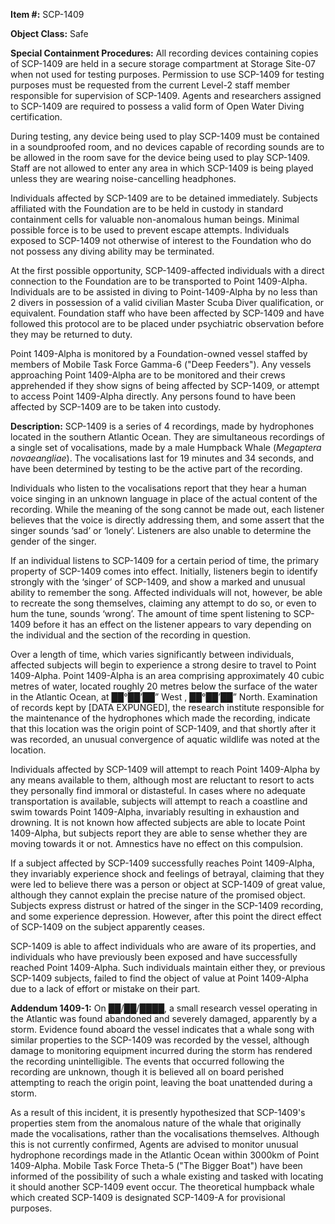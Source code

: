 **Item #:** SCP-1409

**Object Class:** Safe

**Special Containment Procedures:** All recording devices containing copies of SCP-1409 are held in a secure storage compartment at Storage Site-07 when not used for testing purposes. Permission to use SCP-1409 for testing purposes must be requested from the current Level-2 staff member responsible for supervision of SCP-1409. Agents and researchers assigned to SCP-1409 are required to possess a valid form of Open Water Diving certification.

During testing, any device being used to play SCP-1409 must be contained in a soundproofed room, and no devices capable of recording sounds are to be allowed in the room save for the device being used to play SCP-1409. Staff are not allowed to enter any area in which SCP-1409 is being played unless they are wearing noise-cancelling headphones.

Individuals affected by SCP-1409 are to be detained immediately. Subjects affiliated with the Foundation are to be held in custody in standard containment cells for valuable non-anomalous human beings. Minimal possible force is to be used to prevent escape attempts. Individuals exposed to SCP-1409 not otherwise of interest to the Foundation who do not possess any diving ability may be terminated.

At the first possible opportunity, SCP-1409-affected individuals with a direct connection to the Foundation are to be transported to Point 1409-Alpha. Individuals are to be assisted in diving to Point-1409-Alpha by no less than 2 divers in possession of a valid civilian Master Scuba Diver qualification, or equivalent. Foundation staff who have been affected by SCP-1409 and have followed this protocol are to be placed under psychiatric observation before they may be returned to duty.

Point 1409-Alpha is monitored by a Foundation-owned vessel staffed by members of Mobile Task Force Gamma-6 ("Deep Feeders"). Any vessels approaching Point 1409-Alpha are to be monitored and their crews apprehended if they show signs of being affected by SCP-1409, or attempt to access Point 1409-Alpha directly. Any persons found to have been affected by SCP-1409 are to be taken into custody.

**Description:** SCP-1409 is a series of 4 recordings, made by hydrophones located in the southern Atlantic Ocean. They are simultaneous recordings of a single set of vocalisations, made by a male Humpback Whale (_Megaptera novaeangliae_). The vocalisations last for 19 minutes and 34 seconds, and have been determined by testing to be the active part of the recording.

Individuals who listen to the vocalisations report that they hear a human voice singing in an unknown language in place of the actual content of the recording. While the meaning of the song cannot be made out, each listener believes that the voice is directly addressing them, and some assert that the singer sounds ‘sad’ or ‘lonely’. Listeners are also unable to determine the gender of the singer.

If an individual listens to SCP-1409 for a certain period of time, the primary property of SCP-1409 comes into effect. Initially, listeners begin to identify strongly with the ‘singer’ of SCP-1409, and show a marked and unusual ability to remember the song. Affected individuals will not, however, be able to recreate the song themselves, claiming any attempt to do so, or even to hum the tune, sounds ‘wrong’. The amount of time spent listening to SCP-1409 before it has an effect on the listener appears to vary depending on the individual and the section of the recording in question.

Over a length of time, which varies significantly between individuals, affected subjects will begin to experience a strong desire to travel to Point 1409-Alpha. Point 1409-Alpha is an area comprising approximately 40 cubic metres of water, located roughly 20 metres below the surface of the water in the Atlantic Ocean, at ██°██’██” West , ██°██’██” North. Examination of records kept by \[DATA EXPUNGED\], the research institute responsible for the maintenance of the hydrophones which made the recording, indicate that this location was the origin point of SCP-1409, and that shortly after it was recorded, an unusual convergence of aquatic wildlife was noted at the location.

Individuals affected by SCP-1409 will attempt to reach Point 1409-Alpha by any means available to them, although most are reluctant to resort to acts they personally find immoral or distasteful. In cases where no adequate transportation is available, subjects will attempt to reach a coastline and swim towards Point 1409-Alpha, invariably resulting in exhaustion and drowning. It is not known how affected subjects are able to locate Point 1409-Alpha, but subjects report they are able to sense whether they are moving towards it or not. Amnestics have no effect on this compulsion.

If a subject affected by SCP-1409 successfully reaches Point 1409-Alpha, they invariably experience shock and feelings of betrayal, claiming that they were led to believe there was a person or object at SCP-1409 of great value, although they cannot explain the precise nature of the promised object. Subjects express distrust or hatred of the singer in the SCP-1409 recording, and some experience depression. However, after this point the direct effect of SCP-1409 on the subject apparently ceases.

SCP-1409 is able to affect individuals who are aware of its properties, and individuals who have previously been exposed and have successfully reached Point 1409-Alpha. Such individuals maintain either they, or previous SCP-1409 subjects, failed to find the object of value at Point 1409-Alpha due to a lack of effort or mistake on their part.

**Addendum 1409-1:** On ██/██/████, a small research vessel operating in the Atlantic was found abandoned and severely damaged, apparently by a storm. Evidence found aboard the vessel indicates that a whale song with similar properties to the SCP-1409 was recorded by the vessel, although damage to monitoring equipment incurred during the storm has rendered the recording unintelligible. The events that occurred following the recording are unknown, though it is believed all on board perished attempting to reach the origin point, leaving the boat unattended during a storm.

As a result of this incident, it is presently hypothesized that SCP-1409's properties stem from the anomalous nature of the whale that originally made the vocalisations, rather than the vocalisations themselves. Although this is not currently confirmed, Agents are advised to monitor unusual hydrophone recordings made in the Atlantic Ocean within 3000km of Point 1409-Alpha. Mobile Task Force Theta-5 ("The Bigger Boat") have been informed of the possibility of such a whale existing and tasked with locating it should another SCP-1409 event occur. The theoretical humpback whale which created SCP-1409 is designated SCP-1409-A for provisional purposes.